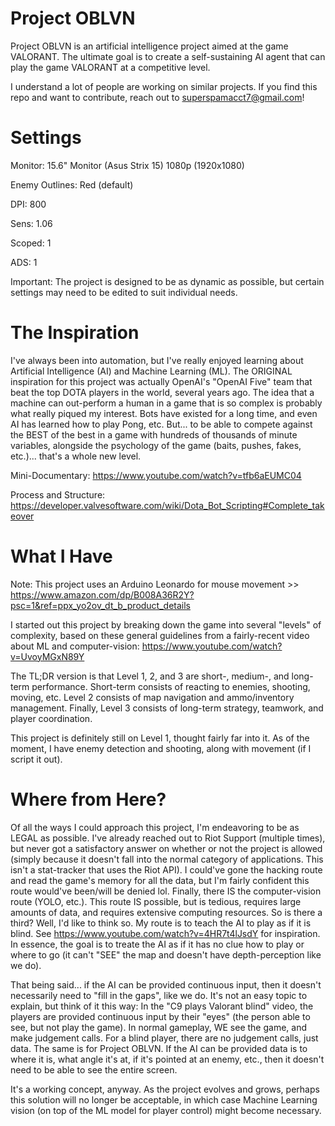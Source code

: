 # Project OBLVN
Project OBLVN is an artificial intelligence project aimed at the game VALORANT. The ultimate goal is to create a self-sustaining AI agent that can play the game VALORANT at a competitive level.

I understand a lot of people are working on similar projects. If you find this repo and want to contribute, reach out to superspamacct7@gmail.com!

# Settings
Monitor: 15.6" Monitor (Asus Strix 15) 1080p (1920x1080)

Enemy Outlines: Red (default)

DPI: 800

Sens: 1.06

Scoped: 1

ADS: 1

Important: The project is designed to be as dynamic as possible, but certain settings may need to be edited to suit individual needs.


# The Inspiration
I've always been into automation, but I've really enjoyed learning about Artificial Intelligence (AI) and Machine Learning (ML). The ORIGINAL inspiration for this project was actually OpenAI's "OpenAI Five" team that beat the top DOTA players in the world, several years ago. The idea that a machine can out-perform a human in a game that is so complex is probably what really piqued my interest. Bots have existed for a long time, and even AI has learned how to play Pong, etc. But... to be able to compete against the BEST of the best in a game with hundreds of thousands of minute variables, alongside the psychology of the game (baits, pushes, fakes, etc.)... that's a whole new level.

Mini-Documentary: https://www.youtube.com/watch?v=tfb6aEUMC04

Process and Structure: https://developer.valvesoftware.com/wiki/Dota_Bot_Scripting#Complete_takeover

# What I Have
Note: This project uses an Arduino Leonardo for mouse movement >> https://www.amazon.com/dp/B008A36R2Y?psc=1&ref=ppx_yo2ov_dt_b_product_details

I started out this project by breaking down the game into several "levels" of complexity, based on these general guidelines from a fairly-recent video about ML and computer-vision: https://www.youtube.com/watch?v=UvoyMGxN89Y

The TL;DR version is that Level 1, 2, and 3 are short-, medium-, and long-term performance. Short-term consists of reacting to enemies, shooting, moving, etc. Level 2 consists of map navigation and ammo/inventory management. Finally, Level 3 consists of long-term strategy, teamwork, and player coordination.

This project is definitely still on Level 1, thought fairly far into it. As of the moment, I have enemy detection and shooting, along with movement (if I script it out).

# Where from Here?
Of all the ways I could approach this project, I'm endeavoring to be as LEGAL as possible. I've already reached out to Riot Support (multiple times), but never got a satisfactory answer on whether or not the project is allowed (simply because it doesn't fall into the normal category of applications. This isn't a stat-tracker that uses the Riot API). I could've gone the hacking route and read the game's memory for all the data, but I'm fairly confident this route would've been/will be denied lol. Finally, there IS the computer-vision route (YOLO, etc.). This route IS possible, but is tedious, requires large amounts of data, and requires extensive computing resources. So is there a third? Well, I'd like to think so. My route is to teach the AI to play as if it is blind. See https://www.youtube.com/watch?v=4HR7t4lJsdY for inspiration. In essence, the goal is to treate the AI as if it has no clue how to play or where to go (it can't "SEE" the map and doesn't have depth-perception like we do).

That being said... if the AI can be provided continuous input, then it doesn't necessarily need to "fill in the gaps", like we do. It's not an easy topic to explain, but think of it this way: In the "C9 plays Valorant blind" video, the players are provided continuous input by their "eyes" (the person able to see, but not play the game). In normal gameplay, WE see the game, and make judgement calls. For a blind player, there are no judgement calls, just data. The same is for Project OBLVN. If the AI can be provided data is to where it is, what angle it's at, if it's pointed at an enemy, etc., then it doesn't need to be able to see the entire screen.

It's a working concept, anyway. As the project evolves and grows, perhaps this solution will no longer be acceptable, in which case Machine Learning vision (on top of the ML model for player control) might become necessary.
